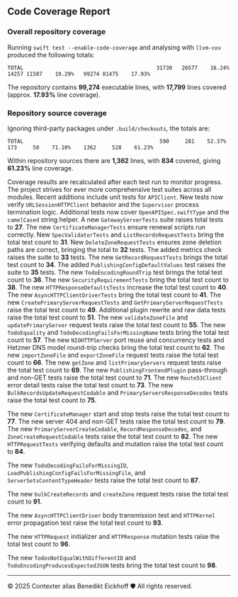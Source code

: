 ## Code Coverage Report

### Overall repository coverage

Running `swift test --enable-code-coverage` and analysing with `llvm-cov` produced the following totals:

```
TOTAL                                          31730   26577    16.24%   14257 11507    19.29%   99274 81475    17.93%
```

The repository contains **99,274** executable lines, with **17,799** lines covered (approx. **17.93%** line coverage).

### Repository source coverage

Ignoring third-party packages under `.build/checkouts`, the totals are:

```
TOTAL                                           590     281    52.37%     173     50    71.10%    1362     528    61.23%
```

Within repository sources there are **1,362** lines, with **834** covered, giving **61.23%** line coverage.

Coverage results are recalculated after each test run to monitor progress. The project strives for ever more comprehensive test suites across all modules. Recent additions include unit tests for ``APIClient``. New tests now verify ``URLSessionHTTPClient`` behavior and the ``Supervisor`` process termination logic.
Additional tests now cover ``OpenAPISpec.swiftType`` and the ``camelCased`` string helper. A new ``GatewayServerTests`` suite raises total tests to **27**.
The new ``CertificateManagerTests`` ensure renewal scripts run correctly.
New ``SpecValidatorTests`` and ``ListRecordsRequestTests`` bring the total test count to **31**.
New ``DeleteZoneRequestTests`` ensures zone deletion paths are correct, bringing the total to **32** tests.
The added metrics check raises the suite to **33** tests.
The new ``GetRecordRequestTests`` brings the total test count to **34**.
The added ``PublishingConfigDefaultValues`` test raises the suite to **35** tests.
The new ``TodoEncodingRoundTrip`` test brings the total test count to **36**.
The new ``SecurityRequirementTests`` bring the total test count to **38**.
The new ``HTTPResponseDefaultsTests`` increase the total test count to **40**.
The new ``AsyncHTTPClientDriverTests`` bring the total test count to **41**.
The new ``CreatePrimaryServerRequestTests`` and ``GetPrimaryServerRequestTests`` raise the total test count to **49**.
Additional plugin rewrite and raw data tests raise the total test count to **51**.
The new ``validateZoneFile`` and ``updatePrimaryServer`` request tests raise the total test count to **55**.
The new ``TodoEquality`` and ``TodoDecodingFailsForMissingName`` tests bring the total test count to **57**.
The new ``NIOHTTPServer`` port reuse and concurrency tests and Hetzner DNS model round-trip checks bring the total test count to **62**.
The new ``importZoneFile`` and ``exportZoneFile`` request tests raise the total test count to **66**.
The new ``getZone`` and ``listPrimaryServers`` request tests raise the total test count to **69**.
The new ``PublishingFrontendPlugin`` pass-through and non-GET tests raise the total test count to **71**.
The new ``Route53Client`` error detail tests raise the total test count to **73**.
The new ``BulkRecordsUpdateRequestCodable`` and ``PrimaryServersResponseDecodes`` tests raise the total test count to **75**.

The new ``CertificateManager`` start and stop tests raise the total test count to **77**.
The new server 404 and non-GET tests raise the total test count to **79**.
The new ``PrimaryServerCreateCodable``, ``RecordResponseDecodes``, and ``ZoneCreateRequestCodable`` tests raise the total test count to **82**.
The new ``HTTPRequestTests`` verifying defaults and mutation raise the total test count to **84**.

The new ``TodoDecodingFailsForMissingID``, ``LoadPublishingConfigFailsForMissingFile``, and ``ServerSetsContentTypeHeader`` tests raise the total test count to **87**.

The new ``bulkCreateRecords`` and ``createZone`` request tests raise the total test count to **91**.

The new ``AsyncHTTPClientDriver`` body transmission test and ``HTTPKernel`` error propagation test raise the total test count to **93**.

The new ``HTTPRequest`` initializer and ``HTTPResponse`` mutation tests raise the total test count to **96**.

The new ``TodosNotEqualWithDifferentID`` and ``TodoEncodingProducesExpectedJSON`` tests bring the total test count to **98**.

---
© 2025 Contexter alias Benedikt Eickhoff 🛡️ All rights reserved.
